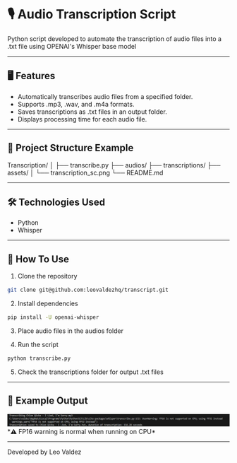 # 🎙️ Audio Transcription Script

Python script developed to automate the transcription of audio files into a .txt file using OPENAI's Whisper base model

---
 
## 🖥️ Features

- Automatically transcribes audio files from a specified folder.
- Supports .mp3, .wav, and .m4a formats.
- Saves transcriptions as .txt files in an output folder.
- Displays processing time for each audio file.

---

## 📂 Project Structure Example

Transcription/
│
├── transcribe.py
├── audios/
├── transcriptions/
├── assets/
│   └── transcription_sc.png
└── README.md

---

## 🛠️ Technologies Used
- Python
- Whisper

---

## 🚀 How To Use
1. Clone the repository
```bash
git clone git@github.com:leovaldezhq/transcript.git
```
2. Install dependencies
```bash
pip install -U openai-whisper
```
3. Place audio files in the audios folder

4. Run the script
```bash
python transcribe.py
```
5. Check the transcriptions folder for output .txt files

---
## 📸 Example Output
<img src="assets/transcription_sc.png" alt="Screenshot of Example Output" width="800" />
*⚠️ FP16 warning is normal when running on CPU*

---
Developed by Leo Valdez

